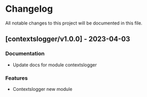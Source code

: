 # Changelog

All notable changes to this project will be documented in this file.

## [contextslogger/v1.0.0] - 2023-04-03

### Documentation

- Update docs for module contextslogger

### Features

- Contextslogger new module

<!-- generated by git-cliff -->
